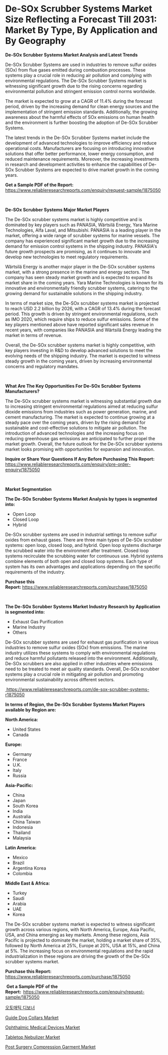 <p><h1>De-SOx Scrubber Systems Market Size Reflecting a Forecast Till 2031: Market By Type, By Application and By Geography</h1></p><p><strong>De-SOx Scrubber Systems Market Analysis and Latest Trends</strong></p>
<p><p>De-SOx Scrubber Systems are used in industries to remove sulfur oxides (SOx) from flue gases emitted during combustion processes. These systems play a crucial role in reducing air pollution and complying with environmental regulations. The De-SOx Scrubber Systems market is witnessing significant growth due to the rising concerns regarding environmental pollution and stringent emission control norms worldwide.</p><p>The market is expected to grow at a CAGR of 11.4% during the forecast period, driven by the increasing demand for clean energy sources and the implementation of stringent emission standards. Additionally, the growing awareness about the harmful effects of SOx emissions on human health and the environment is further boosting the adoption of De-SOx Scrubber Systems.</p><p>The latest trends in the De-SOx Scrubber Systems market include the development of advanced technologies to improve efficiency and reduce operational costs. Manufacturers are focusing on introducing innovative solutions that offer better performance, lower energy consumption, and reduced maintenance requirements. Moreover, the increasing investments in research and development activities to enhance the capabilities of De-SOx Scrubber Systems are expected to drive market growth in the coming years.</p></p>
<p><strong>Get a Sample PDF of the Report:&nbsp;</strong> <a href="https://www.reliableresearchreports.com/enquiry/request-sample/1875050">https://www.reliableresearchreports.com/enquiry/request-sample/1875050</a></p>
<p>&nbsp;</p>
<p><strong>De-SOx Scrubber Systems Major Market Players</strong></p>
<p><p>The De-SOx scrubber systems market is highly competitive and is dominated by key players such as PANASIA, Wärtsilä Energy, Yara Marine Technologies, Alfa Laval, and Mitsubishi. PANASIA is a leading player in the market, offering a wide range of scrubber systems for marine vessels. The company has experienced significant market growth due to the increasing demand for emission control systems in the shipping industry. PANASIA's future growth prospects are promising, as it continues to innovate and develop new technologies to meet regulatory requirements.</p><p>Wärtsilä Energy is another major player in the De-SOx scrubber systems market, with a strong presence in the marine and energy sectors. The company has seen steady market growth and is expected to expand its market share in the coming years. Yara Marine Technologies is known for its innovative and environmentally friendly scrubber systems, catering to the growing demand for sustainable solutions in the shipping industry.</p><p>In terms of market size, the De-SOx scrubber systems market is projected to reach USD 2.2 billion by 2026, with a CAGR of 13.4% during the forecast period. This growth is driven by stringent environmental regulations, such as IMO 2020, which require ships to reduce sulfur emissions. Some of the key players mentioned above have reported significant sales revenue in recent years, with companies like PANASIA and Wärtsilä Energy leading the market in terms of revenue.</p><p>Overall, the De-SOx scrubber systems market is highly competitive, with key players investing in R&D to develop advanced solutions to meet the evolving needs of the shipping industry. The market is expected to witness steady growth in the coming years, driven by increasing environmental concerns and regulatory mandates.</p></p>
<p>&nbsp;</p>
<p><strong>What Are The Key Opportunities For De-SOx Scrubber Systems Manufacturers?</strong></p>
<p><p>The De-SOx scrubber systems market is witnessing substantial growth due to increasing stringent environmental regulations aimed at reducing sulfur dioxide emissions from industries such as power generation, marine, and cement manufacturing. The market is expected to continue growing at a steady pace over the coming years, driven by the rising demand for sustainable and cost-effective solutions to mitigate air pollution. The introduction of advanced technologies and the increasing focus on reducing greenhouse gas emissions are anticipated to further propel the market growth. Overall, the future outlook for the De-SOx scrubber systems market looks promising with opportunities for expansion and innovation.</p></p>
<p><strong>Inquire or Share Your Questions If Any Before Purchasing This Report:</strong> <a href="https://www.reliableresearchreports.com/enquiry/pre-order-enquiry/1875050">https://www.reliableresearchreports.com/enquiry/pre-order-enquiry/1875050</a></p>
<p>&nbsp;</p>
<p><strong>Market Segmentation</strong></p>
<p><strong>The De-SOx Scrubber Systems Market Analysis by types is segmented into:</strong></p>
<p><ul><li>Open Loop</li><li>Closed Loop</li><li>Hybrid</li></ul></p>
<p><p>De-SOx scrubber systems are used in industrial settings to remove sulfur oxides from exhaust gases. There are three main types of De-SOx scrubber systems: open loop, closed loop, and hybrid. Open loop systems discharge the scrubbed water into the environment after treatment. Closed loop systems recirculate the scrubbing water for continuous use. Hybrid systems combine elements of both open and closed loop systems. Each type of system has its own advantages and applications depending on the specific requirements of the industry.</p></p>
<p><strong>Purchase this Report:&nbsp;</strong><a href="https://www.reliableresearchreports.com/purchase/1875050">https://www.reliableresearchreports.com/purchase/1875050</a></p>
<p>&nbsp;</p>
<p><strong>The De-SOx Scrubber Systems Market Industry Research by Application is segmented into:</strong></p>
<p><ul><li>Exhaust Gas Purification</li><li>Marine Industry</li><li>Others</li></ul></p>
<p><p>De-SOx scrubber systems are used for exhaust gas purification in various industries to remove sulfur oxides (SOx) from emissions. The marine industry utilizes these systems to comply with environmental regulations and reduce harmful pollutants released into the environment. Additionally, De-SOx scrubbers are also applied in other industries where emissions need to be treated to meet air quality standards. Overall, De-SOx scrubber systems play a crucial role in mitigating air pollution and promoting environmental sustainability across different sectors.</p></p>
<p><a href="https://www.reliableresearchreports.com/de-sox-scrubber-systems-r1875050">&nbsp;https://www.reliableresearchreports.com/de-sox-scrubber-systems-r1875050</a></p>
<p><strong>In terms of Region, the De-SOx Scrubber Systems Market Players available by Region are:</strong></p>
<p>
    <p> <strong> North America: </strong>
        <ul>
            <li>United States</li>
            <li>Canada</li>
        </ul>
        </p> 
    <p> <strong> Europe: </strong>
        <ul>
            <li>Germany</li>
            <li>France</li>
            <li>U.K.</li>
            <li>Italy</li>
            <li>Russia</li>
        </ul>
        </p> 
    <p> <strong> Asia-Pacific: </strong>
        <ul>
            <li>China</li>
            <li>Japan</li>
            <li>South Korea</li>
            <li>India</li>
            <li>Australia</li>
            <li>China Taiwan</li>
            <li>Indonesia</li>
            <li>Thailand</li>
            <li>Malaysia</li>
        </ul>
        </p> 
    <p> <strong> Latin America: </strong>
        <ul>
            <li>Mexico</li>
            <li>Brazil</li>
            <li>Argentina Korea</li>
            <li>Colombia</li>
        </ul>
        </p> 
    <p> <strong> Middle East & Africa: </strong>
        <ul>
            <li>Turkey</li>
            <li>Saudi</li>
            <li>Arabia</li>
            <li>UAE</li>
            <li>Korea</li>
        </ul>
    </p>
    </p>
<p><p>The De-SOx scrubber systems market is expected to witness significant growth across various regions, with North America, Europe, Asia Pacific, USA, and China emerging as key markets. Among these regions, Asia Pacific is projected to dominate the market, holding a market share of 35%, followed by North America at 25%, Europe at 20%, USA at 15%, and China at 5%. The increasing focus on environmental regulations and the rapid industrialization in these regions are driving the growth of the De-SOx scrubber systems market.</p></p>
<p><strong>Purchase this Report: </strong><a href="https://www.reliableresearchreports.com/purchase/1875050">https://www.reliableresearchreports.com/purchase/1875050</a></p>
<p>&nbsp;<strong>Get a Sample PDF of the Report:&nbsp;&nbsp;</strong><a href="https://www.reliableresearchreports.com/enquiry/request-sample/1875050">https://www.reliableresearchreports.com/enquiry/request-sample/1875050</a></p>
<p><strong></strong></p>
<p><p><a href="https://medium.com/@vlcostes/2024%EB%85%84%EB%B6%80%ED%84%B0-2031%EB%85%84%EA%B9%8C%EC%A7%80-11-cagr%EB%A1%9C-%ED%99%95%EB%8C%80%EB%90%98%EA%B3%A0-%EC%9E%88%EB%8A%94-%EC%9E%90%EB%8F%99-%EB%94%94%EB%B3%B8-%EB%8F%84%EB%A7%A4%EC%8B%9C%EC%9E%A5-%ED%81%AC%EA%B8%B0%EC%97%90-%EB%8C%80%ED%95%9C-%ED%86%B5%EC%B0%B0%EB%A0%A5-7c82e93355bc">오토매틱 디보너</a></p><p><a href="https://medium.com/@rebecca.smith5467/evaluating-global-guide-dog-collars-market-trends-and-growth-opportunities-by-region-type-gps-df21a70e88e3">Guide Dog Collars Market</a></p><p><a href="https://issuu.com/reportprime-2/docs/ophthalmic-medical-devices-market-size-2030.pptx">Ophthalmic Medical Devices Market</a></p><p><a href="https://medium.com/@richard.james09789/tabletop-nebulizer-market-size-is-growing-at-cagr-of-8-this-report-covers-analysis-by-market-aa34dc0c8cf2">Tabletop Nebulizer Market</a></p><p><a href="https://issuu.com/reportprime-2/docs/post-surgery-compression-garment-market-size-2030.">Post Surgery Compression Garment Market</a></p></p>
